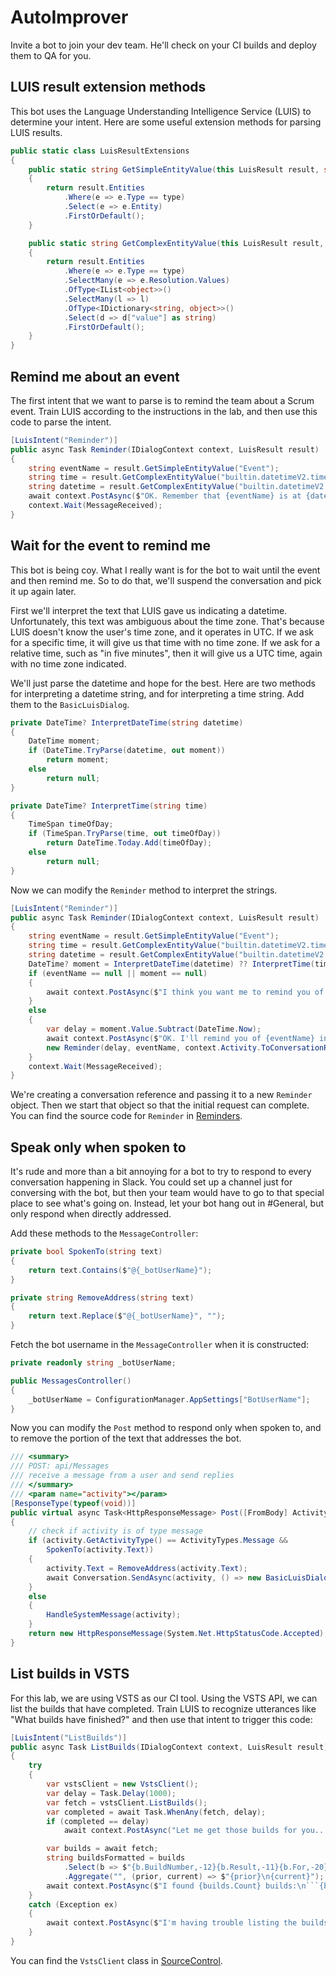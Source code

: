 # AutoImprover

Invite a bot to join your dev team. He'll check on your CI builds and deploy them to QA for you.

## LUIS result extension methods

This bot uses the Language Understanding Intelligence Service (LUIS) to determine your intent. Here are some useful extension methods for parsing LUIS results.

```c#
public static class LuisResultExtensions
{
    public static string GetSimpleEntityValue(this LuisResult result, string type)
    {
        return result.Entities
            .Where(e => e.Type == type)
            .Select(e => e.Entity)
            .FirstOrDefault();
    }

    public static string GetComplexEntityValue(this LuisResult result, string type)
    {
        return result.Entities
            .Where(e => e.Type == type)
            .SelectMany(e => e.Resolution.Values)
            .OfType<IList<object>>()
            .SelectMany(l => l)
            .OfType<IDictionary<string, object>>()
            .Select(d => d["value"] as string)
            .FirstOrDefault();
    }
}
```

## Remind me about an event

The first intent that we want to parse is to remind the team about a Scrum event. Train LUIS according to the instructions in the lab, and then use this code to parse the intent.

```c#
[LuisIntent("Reminder")]
public async Task Reminder(IDialogContext context, LuisResult result)
{
    string eventName = result.GetSimpleEntityValue("Event");
    string time = result.GetComplexEntityValue("builtin.datetimeV2.time");
    string datetime = result.GetComplexEntityValue("builtin.datetimeV2.datetime");
    await context.PostAsync($"OK. Remember that {eventName} is at {datetime ?? time}");
    context.Wait(MessageReceived);
}
```

## Wait for the event to remind me

This bot is being coy. What I really want is for the bot to wait until the event and then remind me. So to do that, we'll suspend the conversation and pick it up again later.

First we'll interpret the text that LUIS gave us indicating a datetime. Unfortunately, this text was ambiguous about the time zone. That's because LUIS doesn't know the user's time zone, and it operates in UTC. If we ask for a specific time, it will give us that time with no time zone. If we ask for a relative time, such as "in five minutes", then it will give us a UTC time, again with no time zone indicated.

We'll just parse the datetime and hope for the best. Here are two methods for interpreting a datetime string, and for interpreting a time string. Add them to the `BasicLuisDialog`.

```c#
private DateTime? InterpretDateTime(string datetime)
{
    DateTime moment;
    if (DateTime.TryParse(datetime, out moment))
        return moment;
    else
        return null;
}

private DateTime? InterpretTime(string time)
{
    TimeSpan timeOfDay;
    if (TimeSpan.TryParse(time, out timeOfDay))
        return DateTime.Today.Add(timeOfDay);
    else
        return null;
}
```

Now we can modify the `Reminder` method to interpret the strings.

```c#
[LuisIntent("Reminder")]
public async Task Reminder(IDialogContext context, LuisResult result)
{
    string eventName = result.GetSimpleEntityValue("Event");
    string time = result.GetComplexEntityValue("builtin.datetimeV2.time");
    string datetime = result.GetComplexEntityValue("builtin.datetimeV2.datetime");
    DateTime? moment = InterpretDateTime(datetime) ?? InterpretTime(time);
    if (eventName == null || moment == null)
    {
        await context.PostAsync($"I think you want me to remind you of something, but I can't tell what.");
    }
    else
    {
        var delay = moment.Value.Subtract(DateTime.Now);
        await context.PostAsync($"OK. I'll remind you of {eventName} in about {Math.Round(delay.TotalMinutes)} minutes.");
        new Reminder(delay, eventName, context.Activity.ToConversationReference()).Start();
    }
    context.Wait(MessageReceived);
}
```

We're creating a conversation reference and passing it to a new `Reminder` object. Then we start that object so that the initial request can complete. You can find the source code for `Reminder` in [Reminders](https://github.com/michaellperry/autoimprover/tree/master/Reminders).

## Speak only when spoken to

It's rude and more than a bit annoying for a bot to try to respond to every conversation happening in Slack. You could set up a channel just for conversing with the bot, but then your team would have to go to that special place to see what's going on. Instead, let your bot hang out in #General, but only respond when directly addressed.

Add these methods to the `MessageController`:

```c#
private bool SpokenTo(string text)
{
    return text.Contains($"@{_botUserName}");
}

private string RemoveAddress(string text)
{
    return text.Replace($"@{_botUserName}", "");
}
```

Fetch the bot username in the `MessageController` when it is constructed:

```c#
private readonly string _botUserName;

public MessagesController()
{
    _botUserName = ConfigurationManager.AppSettings["BotUserName"];
}
```

Now you can modify the `Post` method to respond only when spoken to, and to remove the portion of the text that addresses the bot.

```c#
/// <summary>
/// POST: api/Messages
/// receive a message from a user and send replies
/// </summary>
/// <param name="activity"></param>
[ResponseType(typeof(void))]
public virtual async Task<HttpResponseMessage> Post([FromBody] Activity activity)
{
    // check if activity is of type message
    if (activity.GetActivityType() == ActivityTypes.Message &&
        SpokenTo(activity.Text))
    {
        activity.Text = RemoveAddress(activity.Text);
        await Conversation.SendAsync(activity, () => new BasicLuisDialog());
    }
    else
    {
        HandleSystemMessage(activity);
    }
    return new HttpResponseMessage(System.Net.HttpStatusCode.Accepted);
}
```

## List builds in VSTS

For this lab, we are using VSTS as our CI tool. Using the VSTS API, we can list the builds that have completed. Train LUIS to recognize utterances like "What builds have finished?" and then use that intent to trigger this code:

```c#
[LuisIntent("ListBuilds")]
public async Task ListBuilds(IDialogContext context, LuisResult result)
{
    try
    {
        var vstsClient = new VstsClient();
        var delay = Task.Delay(1000);
        var fetch = vstsClient.ListBuilds();
        var completed = await Task.WhenAny(fetch, delay);
        if (completed == delay)
            await context.PostAsync("Let me get those builds for you...");

        var builds = await fetch;
        string buildsFormatted = builds
            .Select(b => $"{b.BuildNumber,-12}{b.Result,-11}{b.For,-20}{b.FinishTime:g}")
            .Aggregate("", (prior, current) => $"{prior}\n{current}");
        await context.PostAsync($"I found {builds.Count} builds:\n```{buildsFormatted}```");
    }
    catch (Exception ex)
    {
        await context.PostAsync($"I'm having trouble listing the builds: {ex.Message}");
    }
}
```

You can find the `VstsClient` class in [SourceControl](https://github.com/michaellperry/autoimprover/tree/master/SourceControl).

